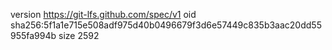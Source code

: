 version https://git-lfs.github.com/spec/v1
oid sha256:5f1a1e715e508adf975d40b0496679f3d6e57449c835b3aac20dd55955fa994b
size 2592
